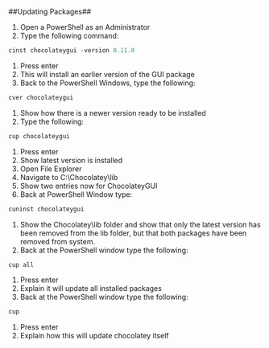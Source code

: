 ##Updating Packages##

1. Open a PowerShell as an Administrator
1. Type the following command:

```powershell
cinst chocolateygui -version 0.11.0
```

1. Press enter
1. This will install an earlier version of the GUI package
1. Back to the PowerShell Windows, type the following:

```powershell
cver chocolateygui
```

1. Show how there is a newer version ready to be installed
1. Type the following:

```powershell
cup chocolateygui
```

1. Press enter
1. Show latest version is installed
1. Open File Explorer
1. Navigate to C:\Chocolatey\lib
1. Show two entries now for ChocolateyGUI
1. Back at PowerShell Window type:

```powershell
cuninst chocolateygui
```

1. Show the Chocolatey\lib folder and show that only the latest version has been removed from the lib folder, but that both packages have been removed from system.
1. Back at the PowerShell window type the following:

```powershell
cup all
```
1. Press enter
1. Explain it will update all installed packages
1. Back at the PowerShell window type the following:

```powershell
cup
```

1. Press enter
1. Explain how this will update chocolatey itself